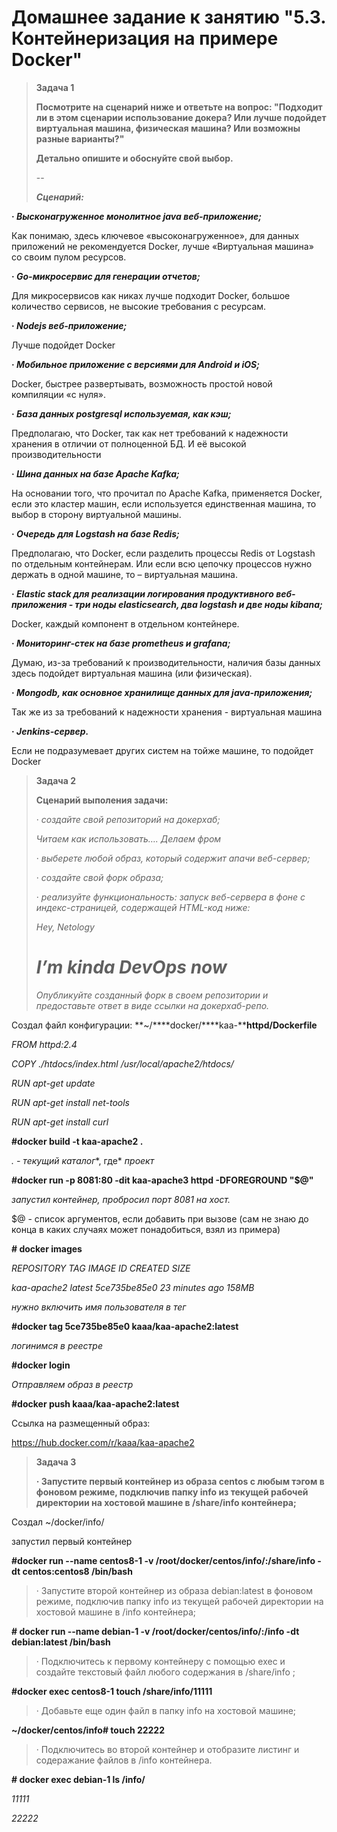 # Домашнее задание к занятию "5.3. Контейнеризация на примере Docker"


 

> **Задача 1**
>
> **Посмотрите на сценарий ниже и ответьте на вопрос: "Подходит ли в этом сценарии использование докера? Или лучше подойдет виртуальная машина, физическая машина? Или возможны разные варианты?"**
>
> **Детально опишите и обоснуйте свой выбор.**
>
> \--
>
> ***Сценарий:***

**·     *Высконагруженное монолитное java веб-приложение;***

Как понимаю, здесь ключевое «высоконагруженное», для данных приложений не рекомендуется Docker, лучше «Виртуальная машина» со своим пулом ресурсов.

**·     *Go-микросервис для генерации отчетов;***

Для микросервисов как никах лучше подходит Docker, большое количество сервисов, не высокие требования с ресурсам.

 

**·     *Nodejs веб-приложение;***

Лучше подойдет Docker

 

**·     *Мобильное приложение c версиями для Android и iOS;***

Docker, быстрее развертывать, возможность простой новой компиляции «с нуля».

 

 **·     *База данных postgresql используемая, как кэш;***

Предполагаю, что Docker, так как нет требований к надежности хранения в отличии от полноценной БД. И её высокой производительности



**·     *Шина данных на базе Apache Kafka;***

На основании того, что прочитал по Apache Kafka, применяется Docker, если это кластер машин, если используется единственная машина, то выбор в сторону виртуальной машины.



**·     *Очередь для Logstash на базе Redis;***

Предполагаю, что Docker, если разделить процессы Redis от Logstash по отдельным контейнерам. Или если всю цепочку процессов нужно держать  в одной машине, то – виртуальная машина.



**·     *Elastic stack для реализации логирования продуктивного веб-приложения - три ноды elasticsearch, два logstash и две ноды kibana;***

Docker, каждый компонент в отдельном контейнере.



**·     *Мониторинг-стек на базе prometheus и grafana;***

Думаю, из-за требований к производительности, наличия базы данных здесь подойдет виртуальная машина (или физическая).



**·     *Mongodb, как основное хранилище данных для java-приложения;***

Так же из за требований к надежности хранения - виртуальная машина

 

**·     *Jenkins-сервер.***

Если не подразумевает других систем на тойже машине, то подойдет Docker



> **Задача 2**
>
> **Сценарий выполения задачи:**
>
> ·     *создайте свой репозиторий на докерхаб;*
>
>  
>
> *Читаем как использовать…. Делаем фром*
>
>  
>
> ·     *выберете любой образ, который содержит апачи веб-сервер;*
>
>  
>
>  
>
> ·     *создайте свой форк образа;*
>
>  
>
>  
>
> ·     *реализуйте функциональность: запуск веб-сервера в фоне с индекс-страницей, содержащей HTML-код ниже:*
>
> *<html>*
>
> *<head>*
>
> *Hey, Netology*
>
> *</head>*
>
> *<body>*
>
> *<h1>I’m kinda DevOps now</h1>*
>
> *</body>*
>
> *</html>*
>
> *Опубликуйте созданный форк в своем репозитории и предоставьте ответ в виде ссылки на докерхаб-репо.*



Создал файл конфигурации: **~/****docker/****kaa-****httpd/Dockerfile**

*FROM httpd:2.4*

*COPY ./htdocs/index.html  /usr/local/apache2/htdocs/*

*RUN apt-get update*

*RUN apt-get install net-tools*

*RUN apt-get install curl*

 

**#docker build -t kaa-apache2 .**

*. - текущий* *каталог**, где* *проект*

**#docker run -p 8081:80 -dit kaa-apache3 httpd -DFOREGROUND "$@"**

*запустил контейнер, пробросил порт 8081 на хост.*

$@ - список аргументов, если добавить при вызове (сам не знаю до конца в каких случаях может понадобиться, взял из примера)

 

**\# docker images**

*REPOSITORY     TAG         IMAGE ID      CREATED       SIZE*

*kaa-apache2     latest       5ce735be85e0    23 minutes ago   158MB*

 

*нужно включить имя пользователя в тег*

**\#docker tag 5ce735be85e0 kaaa/kaa-apache2:latest**

 

*логинимся в реестре*

**\#docker login**

 *Отправляем образ в реестр*

**#docker push kaaa/kaa-apache2:latest**

 

Ссылка на размещенный образ: 

https://hub.docker.com/r/kaaa/kaa-apache2





> **Задача 3**
>
> **·     Запустите первый контейнер из образа centos c любым тэгом в фоновом режиме, подключив папку info из текущей рабочей директории на хостовой машине в /share/info контейнера;**



Создал ~/docker/info/



запустил первый контейнер  

**#docker run --name centos8-1 -v /root/docker/centos/info/:/share/info -dt centos:centos8 /bin/bash**



> ·     Запустите второй контейнер из образа debian:latest в фоновом режиме, подключив папку info из текущей рабочей директории на хостовой машине в /info контейнера;

 **# docker run --name debian-1 -v /root/docker/centos/info/:/info -dt debian:latest /bin/bash**



> ·     Подключитесь к первому контейнеру с помощью exec и создайте текстовый файл любого содержания в /share/info ;

 

**#docker exec centos8-1 touch /share/info/11111**

 

> ·     Добавьте еще один файл в папку info на хостовой машине;

 

**~/docker/centos/info# touch 22222**

 

> ·     Подключитесь во второй контейнер и отобразите листинг и содеражание файлов в /info контейнера.

**# docker exec debian-1 ls /info/**

*11111*

*22222*









